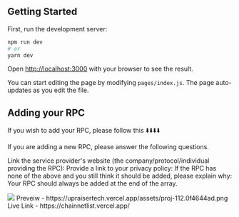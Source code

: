 ## Getting Started

First, run the development server:

```bash
npm run dev
# or
yarn dev
```

Open [http://localhost:3000](http://localhost:3000) with your browser to see the result.

You can start editing the page by modifying `pages/index.js`. The page auto-updates as you edit the file.

## Adding your RPC

If you wish to add your RPC, please follow this ⬇️⬇️⬇️⬇️

If you are adding a new RPC, please answer the following questions.

Link the service provider's website (the company/protocol/individual providing the RPC):
Provide a link to your privacy policy:
If the RPC has none of the above and you still think it should be added, please explain why:
Your RPC should always be added at the end of the array.

<img src="https://upraisertech.vercel.app/assets/proj-112.0f4644ad.png"/>
Preveiw - https://upraisertech.vercel.app/assets/proj-112.0f4644ad.png
Live Link - https://chainnetlist.vercel.app/
<!-- 
<img src="https://upraisertech.vercel.app/assets/proj-112.0f4644ad.png"/>
https://upraisertech.vercel.app/assets/proj-11.0f4644ad.png -->